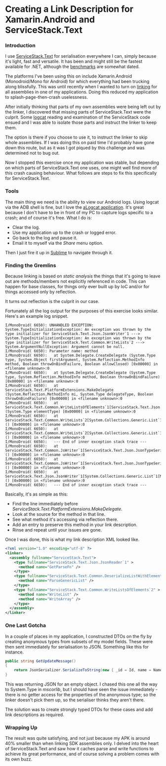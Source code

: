 # Creating a Link Description for Xamarin.Android and ServiceStack.Text

### Introduction

I use [ServiceStack.Text](https://github.com/ServiceStack/ServiceStack.Text) for serialisation everywhere I can, simply because it's light, fast and versatile. It has been and might still be the fastest available for .NET, although the [benchmarks](http://www.servicestack.net/benchmarks/NorthwindDatabaseRowsSerialization.1000000-times.2010-02-06.html) are somewhat dated.

The platforms I've been using this on include Xamarin.Android (Monodroid/Mono for Android) for which everything had been trucking along blissfully. This was until recently when I wanted to turn on [linking](http://docs.xamarin.com/guides/android/advanced_topics/linking) for all assemblies in one of my applications. Doing this reduced my application to splash-page-then-crash uselessness.

After initially thinking that parts of my own assemblies were being left out by the linker, I discovered that missing parts of ServiceStack.Text were the culprit. Some [logcat](http://developer.android.com/tools/help/logcat.html) reading and examination of the ServiceStack code ensued and I was able to isolate those parts and instruct the linker to keep them.

The option is there if you choose to use it, to instruct the linker to skip whole assemblies. If I was doing this on paid time I'd probably have gone down this route, but as it was I got piqued by this challenge and was determined not to bug out.

Now I stopped this exercise once my application was stable, but depending on which parts of ServiceStack.Text one uses, one might well find more of this crash causing behaviour. What follows are steps to fix this specifically for ServiceStack.Text.

### Tools

The main thing we need is the ability to view our Android logs. Using logcat via the ADB shell is fine, but I love the [aLogcat application](https://play.google.com/store/apps/details?id=org.jtb.alogcat&hl=en). It's great because I don't have to be in front of my PC to capture logs specific to a crash; and of course it's free. What I do is:

- Clear the log.
- Use my application up to the crash or logged error.
- Go back to the log and pause it.
- Email it to myself via the _Share_ menu option.

Then I just fire it up in [Sublime](http://www.sublimetext.com/) to navigate through it.

### Finding the Gremlins

Because linking is based on _static analysis_ the things that it's going to leave out are methods/members not explicitly referenced in code. This can happen for base classes, for things only ever built up by IoC and/or for things accessed only by reflection.

It turns out reflection is the culprit in our case.

Fortunately all the log output for the purposes of this exercise looks similar. Here's an example log snippet.

```
I/MonoDroid( 6650): UNHANDLED EXCEPTION: System.TypeInitializationException: An exception was thrown by the type initializer for ServiceStack.Text.Json.JsonWriter`1 ---> System.TypeInitializationException: An exception was thrown by the type initializer for ServiceStack.Text.Common.WriteLists`2 ---> System.ArgumentNullException: Argument cannot be null.
I/MonoDroid( 6650): Parameter name: method
I/MonoDroid( 6650):   at System.Delegate.CreateDelegate (System.Type type, System.Object firstArgument, System.Reflection.MethodInfo method, Boolean throwOnBindFailure, Boolean allowClosed) [0x00000] in <filename unknown>:0 
I/MonoDroid( 6650):   at System.Delegate.CreateDelegate (System.Type type, System.Reflection.MethodInfo method, Boolean throwOnBindFailure) [0x00000] in <filename unknown>:0 
I/MonoDroid( 6650):   at ServiceStack.Text.PlatformExtensions.MakeDelegate (System.Reflection.MethodInfo mi, System.Type delegateType, Boolean throwOnBindFailure) [0x00000] in <filename unknown>:0 
I/MonoDroid( 6650):   at ServiceStack.Text.Common.WriteListsOfElements`1[ServiceStack.Text.Json.JsonTypeSerializer].GetListWriteFn (System.Type elementType) [0x00000] in <filename unknown>:0 
I/MonoDroid( 6650):   at ServiceStack.Text.Common.WriteLists`2[System.Collections.Generic.List`1[MyAssembly.Group],ServiceStack.Text.Json.JsonTypeSerializer].GetWriteFn () [0x00000] in <filename unknown>:0 
I/MonoDroid( 6650):   at ServiceStack.Text.Common.WriteLists`2[System.Collections.Generic.List`1[MyAssembly.Group],ServiceStack.Text.Json.JsonTypeSerializer]..cctor () [0x00000] in <filename unknown>:0 
I/MonoDroid( 6650):   --- End of inner exception stack trace ---
I/MonoDroid( 6650):   at ServiceStack.Text.Common.JsWriter`1[ServiceStack.Text.Json.JsonTypeSerializer].GetCoreWriteFn[List`1] () [0x00000] in <filename unknown>:0 
I/MonoDroid( 6650):   at ServiceStack.Text.Common.JsWriter`1[ServiceStack.Text.Json.JsonTypeSerializer].GetWriteFn[List`1] () [0x00000] in <filename unknown>:0 
I/MonoDroid( 6650):   at ServiceStack.Text.Json.JsonWriter`1[System.Collections.Generic.List`1[MyAssembly.Group]]..cctor () [0x00000] in <filename unknown>:0 
I/MonoDroid( 6650):   --- End of inner exception stack trace ---
```

Basically, it's as simple as this:

- Find the line immediately before _ServiceStack.Text.PlatformExtensions.MakeDelegate_.
- Look at the source for the method in that line.
- See what method it's accessing via reflection there.
- Add an entry to preserve this method in your link description.
- Rinse and repeat until your issues are gone.

Once I was done, this is what my link description XML looked like.
```xml
<?xml version="1.0" encoding="utf-8" ?>
<linker>
  <assembly fullname="ServiceStack.Text">
    <type fullname="ServiceStack.Text.Json.JsonReader`1" >
      <method name="GetParseFn" />
    </type>
    <type fullname="ServiceStack.Text.Common.DeserializeListWithElements`2" >
      <method name="ParseGenericList" />
    </type>
    <type fullname="ServiceStack.Text.Common.WriteListsOfElements`2" >
      <method name="WriteList" />
      <method name="WriteArray" />
    </type>
  </assembly>
</linker>
```

### One Last Gotcha

In a couple of places in my application, I constructed DTOs on the fly by creating anonymous types from subsets of my model fields. These were then sent immediately for serialisation to JSON. Something like this for instance.

```csharp
public string GetUpdateMessage()
{
    return JsonSerializer.SerializeToString(new { _id = Id, name = Name, description = Description });
}
```

This was returning JSON for an empty object. I chased this one all the way to System.Type in _mscorlib_, but I should have seen the issue immediately - there is no getter access for the properties of the anonymous type; so the linker doesn't pick them up, so the serialiser thinks they aren't there.

The solution was to create strongly typed DTOs for these cases and add link descriptions as required.

### Wrapping Up

The result was quite satisfying, and not just because my APK is around 40% smaller than when linking SDK assemblies only. I delved into the heart of ServiceStack.Text and saw how it caches parse and write functions to achieve its great performance, and of course solving a problem comes with its own buzz.
